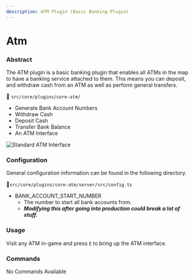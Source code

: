 ```yaml
---
description: ATM Plugin (Basic Banking Plugin)
---
```


# Atm

### Abstract

The ATM plugin is a basic banking plugin that enables all ATMs in the map to have a banking service attached to them. This means you can deposit, and withdraw cash from an ATM as well as perform general transfers.

📁 `src/core/plugins/core-atm/`

* Generate Bank Account Numbers
* Withdraw Cash
* Deposit Cash
* Transfer Bank Balance
* An ATM Interface

![Standard ATM Interface](https://i.imgur.com/D11jNNW.png)

### Configuration

General configuration information can be found in the following directory.

📁`src/core/plugins/core-atm/server/src/config.ts`

* BANK\_ACCOUNT\_START\_NUMBER
  * The number to start all bank accounts from.
  * _**Modifying this after going into production could break a lot of stuff.**_

### Usage

Visit any ATM in-game and press `E` to bring up the ATM interface.

### Commands

No Commands Available

